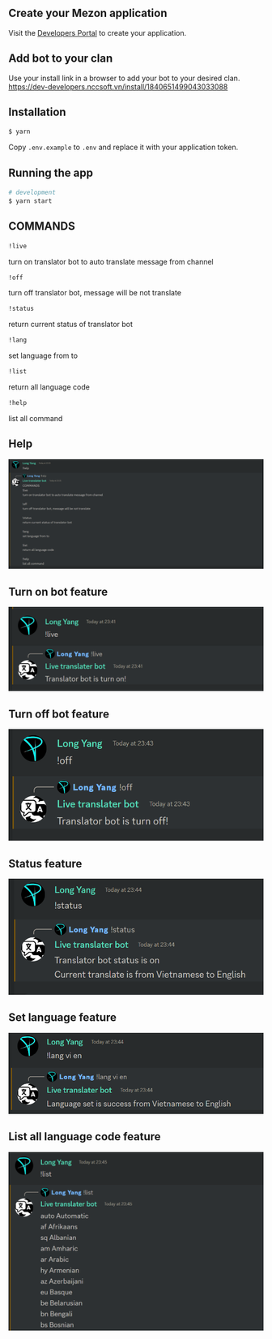 ## Create your Mezon application

Visit the [Developers Portal](https://dev-developers.nccsoft.vn/) to create your application.

## Add bot to your clan

Use your install link in a browser to add your bot to your desired clan.
https://dev-developers.nccsoft.vn/install/1840651499043033088

## Installation

```bash
$ yarn
```

Copy `.env.example` to `.env` and replace it with your application token.

## Running the app

```bash
# development
$ yarn start
```

## COMMANDS
```bash
!live
```
  turn on translator bot to auto translate message from channel
```bash
!off
```
  turn off translator bot, message will be not translate
```bash
!status
```
  return current status of translator bot
```bash
!lang
```
  set language from to
```bash
!list
```
  return all language code
```bash
!help
```
  list all command

## Help
![Help](/public/image/help.png)

## Turn on bot feature
![Live](/public/image/live.png)

## Turn off bot feature
![Off](/public/image/off.png)

## Status feature
![Status](/public/image/status.png)

## Set language feature
![Language](/public/image/lang.png)

## List all language code feature
![List](/public/image/list.png)